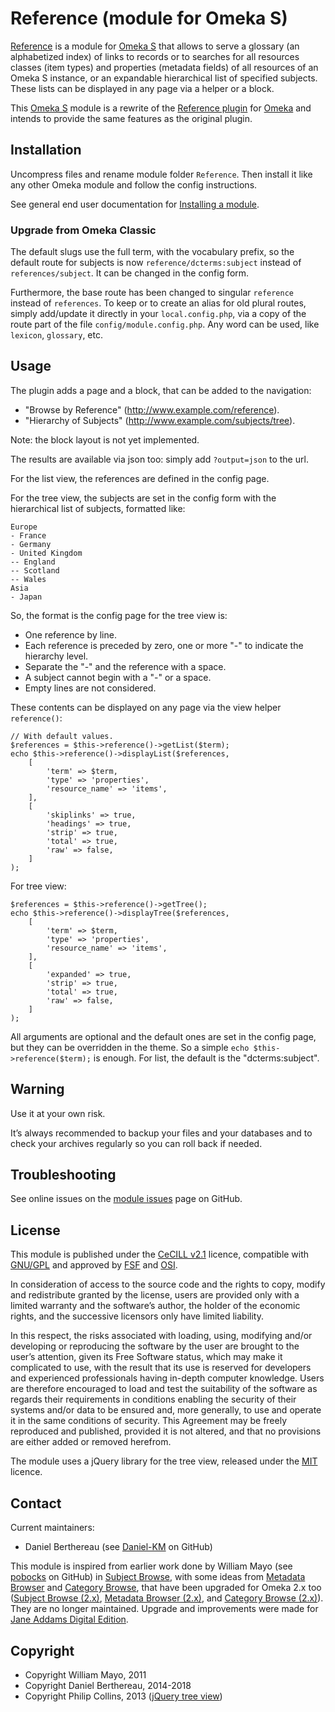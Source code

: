 Reference (module for Omeka S)
==============================

[Reference] is a module for [Omeka S] that allows to serve a glossary (an
alphabetized index) of links to records or to searches for all resources classes
(item types) and properties (metadata fields) of all resources of an Omeka S
instance, or an expandable hierarchical list of specified subjects. These lists
can be displayed in any page via a helper or a block.

This [Omeka S] module is a rewrite of the [Reference plugin] for [Omeka] and
intends to provide the same features as the original plugin.


Installation
------------

Uncompress files and rename module folder `Reference`. Then install it like any
other Omeka module and follow the config instructions.

See general end user documentation for [Installing a module].

### Upgrade from Omeka Classic

The default slugs use the full term, with the vocabulary prefix, so the default
route for subjects is now `reference/dcterms:subject` instead of `references/subject`.
It can be changed in the config form.

Furthermore, the base route has been changed to singular `reference` instead of
`references`. To keep or to create an alias for old plural routes, simply
add/update it directly in your `local.config.php`, via a copy of the route part
of the file `config/module.config.php`. Any word can be used, like `lexicon`,
`glossary`, etc.


Usage
-----

The plugin adds a page and a block, that can be added to the navigation:
* "Browse by Reference" (http://www.example.com/reference).
* "Hierarchy of Subjects" (http://www.example.com/subjects/tree).

Note: the block layout is not yet implemented.

The results are available via json too: simply add `?output=json` to the url.

For the list view, the references are defined in the config page.

For the tree view, the subjects are set in the config form with the hierarchical
list of subjects, formatted like:
```
Europe
- France
- Germany
- United Kingdom
-- England
-- Scotland
-- Wales
Asia
- Japan
```

So, the format is the config page for the tree view is:

- One reference by line.
- Each reference is preceded by zero, one or more "-" to indicate the hierarchy
level.
- Separate the "-" and the reference with a space.
- A subject cannot begin with a "-" or a space.
- Empty lines are not considered.

These contents can be displayed on any page via the view helper `reference()`:

```
// With default values.
$references = $this->reference()->getList($term);
echo $this->reference()->displayList($references,
    [
        'term' => $term,
        'type' => 'properties',
        'resource_name' => 'items',
    ],
    [
        'skiplinks' => true,
        'headings' => true,
        'strip' => true,
        'total' => true,
        'raw' => false,
    ]
);
```

For tree view:
```
$references = $this->reference()->getTree();
echo $this->reference()->displayTree($references,
    [
        'term' => $term,
        'type' => 'properties',
        'resource_name' => 'items',
    ],
    [
        'expanded' => true,
        'strip' => true,
        'total' => true,
        'raw' => false,
    ]
);
```

All arguments are optional and the default ones are set in the config page, but
they can be overridden in the theme. So a simple `echo $this->reference($term);`
is enough. For list, the default is the "dcterms:subject".


Warning
-------

Use it at your own risk.

It’s always recommended to backup your files and your databases and to check
your archives regularly so you can roll back if needed.


Troubleshooting
---------------

See online issues on the [module issues] page on GitHub.


License
-------

This module is published under the [CeCILL v2.1] licence, compatible with
[GNU/GPL] and approved by [FSF] and [OSI].

In consideration of access to the source code and the rights to copy, modify and
redistribute granted by the license, users are provided only with a limited
warranty and the software’s author, the holder of the economic rights, and the
successive licensors only have limited liability.

In this respect, the risks associated with loading, using, modifying and/or
developing or reproducing the software by the user are brought to the user’s
attention, given its Free Software status, which may make it complicated to use,
with the result that its use is reserved for developers and experienced
professionals having in-depth computer knowledge. Users are therefore encouraged
to load and test the suitability of the software as regards their requirements
in conditions enabling the security of their systems and/or data to be ensured
and, more generally, to use and operate it in the same conditions of security.
This Agreement may be freely reproduced and published, provided it is not
altered, and that no provisions are either added or removed herefrom.

The module uses a jQuery library for the tree view, released under the [MIT]
licence.


Contact
-------

Current maintainers:

* Daniel Berthereau (see [Daniel-KM] on GitHub)

This module is inspired from earlier work done by William Mayo (see [pobocks] on
GitHub) in [Subject Browse], with some ideas from [Metadata Browser] and
[Category Browse], that have been upgraded for Omeka 2.x too ([Subject Browse (2.x)],
[Metadata Browser (2.x)], and [Category Browse (2.x)]). They are no longer
maintained. Upgrade and improvements were made for [Jane Addams Digital Edition].


Copyright
---------

* Copyright William Mayo, 2011
* Copyright Daniel Berthereau, 2014-2018
* Copyright Philip Collins, 2013 ([jQuery tree view])


[Omeka S]: https://omeka.org/s
[Reference]: https://github.com/Daniel-KM/Omeka-S-module-Reference
[Omeka]: https://omeka.org/classic
[Reference plugin]: https://github.com/Daniel-KM/Reference
[Installing a module]: http://dev.omeka.org/docs/s/user-manual/modules/#installing-modules
[module issues]: https://github.com/Daniel-KM/Omeka-S-module-Reference/issues
[CeCILL v2.1]: https://www.cecill.info/licences/Licence_CeCILL_V2.1-en.html
[GNU/GPL]: https://www.gnu.org/licenses/gpl-3.0.html
[FSF]: https://www.fsf.org
[OSI]: http://opensource.org
[MIT]: http://http://opensource.org/licenses/MIT
[jQuery tree view]: https://github.com/collinsp/jquery-simplefolders
[pobocks]: https://github.com/pobocks
[Subject Browse]: https://github.com/pobocks/SubjectBrowse
[Metadata Browser]: https://github.com/kevinreiss/Omeka-MetadataBrowser
[Category Browse]: https://github.com/kevinreiss/Omeka-CategoryBrowse
[Subject Browse (2.x)]: https://github.com/Daniel-KM/Reference/tree/subject_browse
[Metadata Browser (2.x)]: https://github.com/Daniel-KM/MetadataBrowser
[Category Browse (2.x)]: https://github.com/Daniel-KM/CategoryBrowse
[Jane Addams Digital Edition]: http://digital.janeaddams.ramapo.edu
[Daniel-KM]: https://github.com/Daniel-KM "Daniel Berthereau"
